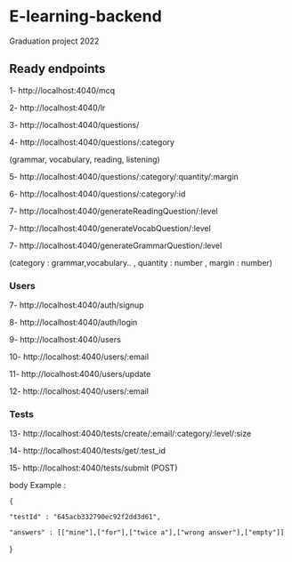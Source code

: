 # E-learning-backend

Graduation project 2022

## Ready endpoints

1- http://localhost:4040/mcq

2- http://localhost:4040/lr

3- http://localhost:4040/questions/

4- http://localhost:4040/questions/:category

(grammar, vocabulary, reading, listening)

5- http://localhost:4040/questions/:category/:quantity/:margin

6- http://localhost:4040/questions/:category/:id

7- http://localhost:4040/generateReadingQuestion/:level

7- http://localhost:4040/generateVocabQuestion/:level

7- http://localhost:4040/generateGrammarQuestion/:level

(category : grammar,vocabulary.. , quantity : number , margin : number)

### Users

7- http://localhost:4040/auth/signup

8- http://localhost:4040/auth/login

9- http://localhost:4040/users

10- http://localhost:4040/users/:email

11- http://localhost:4040/users/update

12- http://localhost:4040/users/:email

### Tests
13- http://localhost:4040/tests/create/:email/:category/:level/:size

14- http://localhost:4040/tests/get/:test_id

15- http://localhost:4040/tests/submit (POST)

body Example :

    {

    "testId" : "645acb332790ec92f2dd3d61",

    "answers" : [["mine"],["for"],["twice a"],["wrong answer"],["empty"]]
    
}

